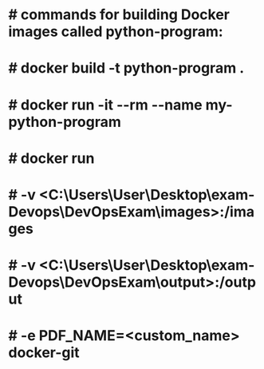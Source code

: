 # # commands for building Docker images called python-program:



# # docker build -t python-program .

# # docker run -it --rm --name my-python-program

# # docker run 
# # -v <C:\Users\User\Desktop\exam-Devops\DevOpsExam\images>:/images 
# # -v <C:\Users\User\Desktop\exam-Devops\DevOpsExam\output>:/output 
# # -e PDF_NAME=<custom_name> docker-git
